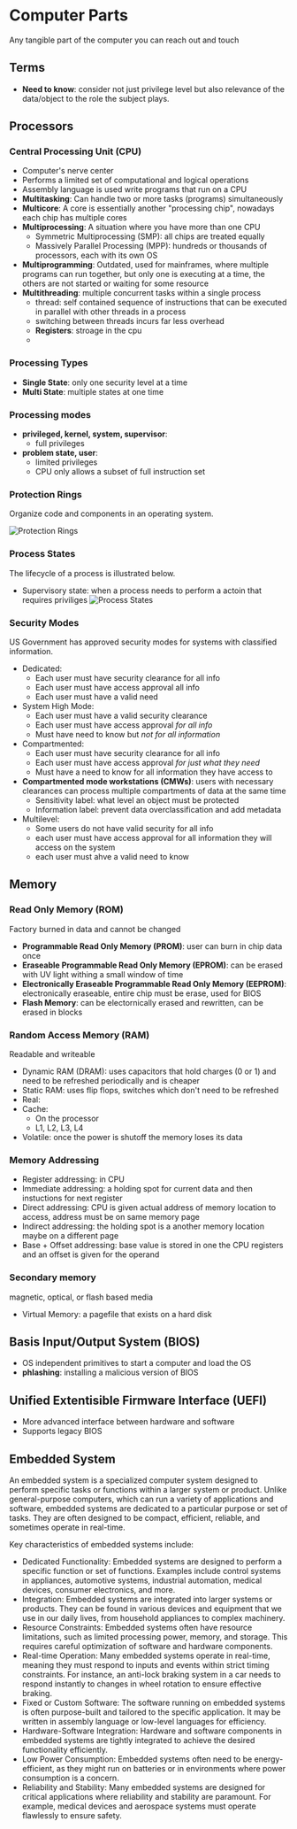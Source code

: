 # Computer Parts
Any tangible part of the computer you can reach out and touch

## Terms 
- **Need to know**: consider not just privilege level but also relevance of the data/object to the role the subject plays. 

## Processors

### Central Processing Unit (CPU)
- Computer's nerve center
- Performs a limited set of computational and logical operations
- Assembly language is used write programs that run on a CPU
- **Multitasking**: Can handle two or more tasks (programs) simultaneously
- **Multicore**: A core is essentially another "processing chip", nowadays each chip has multiple cores
- **Multiprocessing**: A situation where you have more than one CPU
  - Symmetric Multiprocessing (SMP): all chips are treated equally
  - Massively Parallel Processing (MPP): hundreds or thousands of processors, each with its own OS
- **Multiprogramming**: Outdated, used for mainframes, where multiple programs can run together, but only
  one is executing at a time, the others are not started or waiting for some resource
- **Multithreading**: multiple concurrent tasks within a single process
  - thread: self contained sequence of instructions that can be executed in parallel with other threads
  in a process
  - switching between threads incurs far less overhead
  - **Registers**: stroage in the cpu
  - 
 
### Processing Types
- **Single State**: only one security level at a time
- **Multi State**: multiple states at one time

### Processing modes
- **privileged, kernel, system, supervisor**:
  - full privileges
- **problem state, user**:
  - limited privileges
  - CPU only allows a subset of full instruction set

### Protection Rings
Organize code and components in an operating system. 

![Protection Rings](/images/protectionrings.png)

### Process States
The lifecycle of a process is illustrated below. 
- Supervisory state: when a process needs to perform a actoin that requires priviliges
![Process States](/images/Process-State-1.png)

### Security Modes
US Government has approved security modes for systems with classified information. 
- Dedicated:
  - Each user must have security clearance for all info
  - Each user must have access approval all info
  - Each user must have a valid need
- System High Mode:
  - Each user must have a valid security clearance
  - Each user must have access approval _for all info_ 
  - Must have need to know but _not for all information_
- Compartmented:
  - Each user must have security clearance for all info
  - Each user must have access approval _for just what they need_
  - Must have a need to know for all information they have access to
- **Compartmented mode workstations (CMWs)**: users with necessary clearances can process multiple compartments of data at the same time
  - Sensitivity label: what level an object must be protected
  - Information label: prevent data overclassification and add metadata
- Multilevel:
  - Some users do not have valid security for all info
  - each user must have access approval for all information they will access on the system
  - each user must ahve a valid need to know 

## Memory

### Read Only Memory (ROM)
Factory burned in data and cannot be changed
- **Programmable Read Only Memory (PROM)**: user can burn in chip data once
- **Eraseable Programmable Read Only Memory (EPROM)**: can be erased with UV light withing a small window of time
- **Electronically Eraseable Programmable Read Only Memory (EEPROM)**: electronically eraseable, entire chip must be erase, used for BIOS
- **Flash Memory**: can be electornically erased and rewritten, can be erased in blocks

### Random Access Memory (RAM)
Readable and writeable
- Dynamic RAM (DRAM): uses capacitors that hold charges (0 or 1) and need to be refreshed periodically and is cheaper
- Static RAM: uses flip flops, switches which don't need to be refreshed
- Real:
- Cache:
  - On the processor
  - L1, L2, L3, L4
- Volatile: once the power is shutoff the memory loses its data

### Memory Addressing
- Register addressing: in CPU
- Immediate addressing: a holding spot for current data and then instuctions for next register
- Direct addressing: CPU is given actual address of memory location to access, address must be on same memory page
- Indirect addressing: the holding spot is a another memory location maybe on a different page
- Base + Offset addressing: base value is stored in one the CPU registers and an offset is given for the operand

### Secondary memory
magnetic, optical, or flash based media
- Virtual Memory: a pagefile that exists on a hard disk

## Basis Input/Output System (BIOS)
- OS independent primitives to start a computer and load the OS
- **phlashing**: installing a malicious version of BIOS

## Unified Extentisible Firmware Interface (UEFI)
- More advanced interface between hardware and software
- Supports legacy BIOS

## Embedded System
An embedded system is a specialized computer system designed to perform specific tasks or functions within a larger system or product. Unlike general-purpose computers, which can run a variety of applications and software, embedded systems are dedicated to a particular purpose or set of tasks. They are often designed to be compact, efficient, reliable, and sometimes operate in real-time.

Key characteristics of embedded systems include:

- Dedicated Functionality: Embedded systems are designed to perform a specific function or set of functions. Examples include control systems in appliances, automotive systems, industrial automation, medical devices, consumer electronics, and more.
- Integration: Embedded systems are integrated into larger systems or products. They can be found in various devices and equipment that we use in our daily lives, from household appliances to complex machinery.
- Resource Constraints: Embedded systems often have resource limitations, such as limited processing power, memory, and storage. This requires careful optimization of software and hardware components.
- Real-time Operation: Many embedded systems operate in real-time, meaning they must respond to inputs and events within strict timing constraints. For instance, an anti-lock braking system in a car needs to respond instantly to changes in wheel rotation to ensure effective braking.
- Fixed or Custom Software: The software running on embedded systems is often purpose-built and tailored to the specific application. It may be written in assembly language or low-level languages for efficiency.
- Hardware-Software Integration: Hardware and software components in embedded systems are tightly integrated to achieve the desired functionality efficiently.
- Low Power Consumption: Embedded systems often need to be energy-efficient, as they might run on batteries or in environments where power consumption is a concern.
- Reliability and Stability: Many embedded systems are designed for critical applications where reliability and stability are paramount. For example, medical devices and aerospace systems must operate flawlessly to ensure safety.

